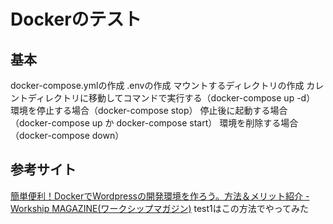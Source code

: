 # Dockerのテスト

## 基本
docker-compose.ymlの作成
.envの作成
マウントするディレクトリの作成
カレントディレクトリに移動してコマンドで実行する（docker-compose up -d）
環境を停止する場合（docker-compose stop）
停止後に起動する場合（docker-compose up か docker-compose start）
環境を削除する場合（docker-compose down）

## 参考サイト
[簡単便利！DockerでWordpressの開発環境を作ろう。方法＆メリット紹介 \- Workship MAGAZINE\(ワークシップマガジン\)](https://goworkship.com/magazine/wordpress-docker/)
test1はこの方法でやってみた